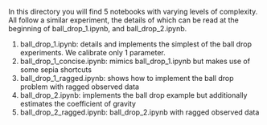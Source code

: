 In this directory you will find 5 notebooks with varying levels of complexity. All follow a similar experiment, the details of which can be read at the beginning of ball_drop_1.ipynb, and ball_drop_2.ipynb.

  1. ball_drop_1.ipynb: details and implements the simplest of the ball drop experiments. We calibrate only 1 parameter.
  2. ball_drop_1_concise.ipynb: mimics ball_drop_1.ipynb but makes use of some sepia shortcuts
  3. ball_drop_1_ragged.ipynb: shows how to implement the ball drop problem with ragged observed data
  4. ball_drop_2.ipynb: implements the ball drop example but additionally estimates the coefficient of gravity
  5. ball_drop_2_ragged.ipynb: ball_drop_2.ipynb with ragged observed data
